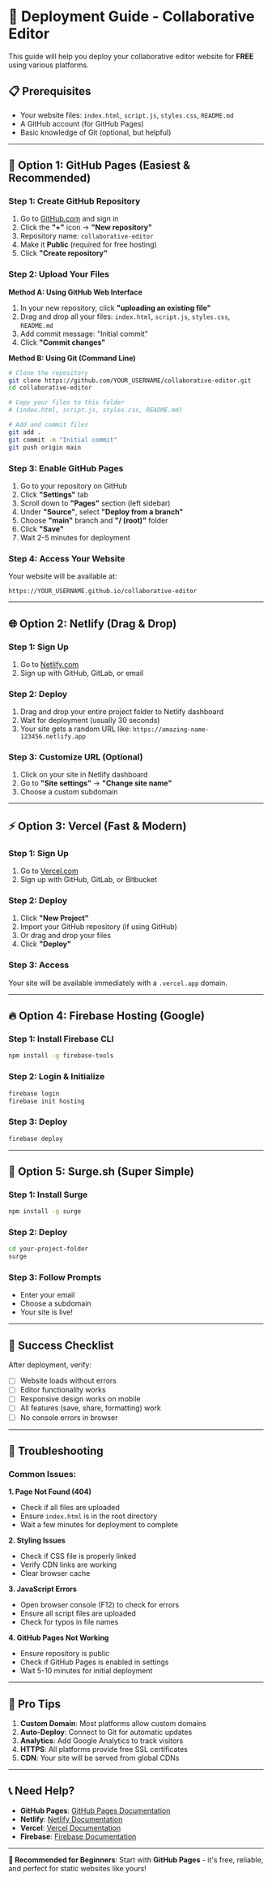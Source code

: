 # 🚀 Deployment Guide - Collaborative Editor

This guide will help you deploy your collaborative editor website for **FREE** using various platforms.

## 📋 Prerequisites

- Your website files: `index.html`, `script.js`, `styles.css`, `README.md`
- A GitHub account (for GitHub Pages)
- Basic knowledge of Git (optional, but helpful)

---

## 🎯 Option 1: GitHub Pages (Easiest & Recommended)

### Step 1: Create GitHub Repository
1. Go to [GitHub.com](https://github.com) and sign in
2. Click the **"+"** icon → **"New repository"**
3. Repository name: `collaborative-editor`
4. Make it **Public** (required for free hosting)
5. Click **"Create repository"**

### Step 2: Upload Your Files
**Method A: Using GitHub Web Interface**
1. In your new repository, click **"uploading an existing file"**
2. Drag and drop all your files: `index.html`, `script.js`, `styles.css`, `README.md`
3. Add commit message: "Initial commit"
4. Click **"Commit changes"**

**Method B: Using Git (Command Line)**
```bash
# Clone the repository
git clone https://github.com/YOUR_USERNAME/collaborative-editor.git
cd collaborative-editor

# Copy your files to this folder
# (index.html, script.js, styles.css, README.md)

# Add and commit files
git add .
git commit -m "Initial commit"
git push origin main
```

### Step 3: Enable GitHub Pages
1. Go to your repository on GitHub
2. Click **"Settings"** tab
3. Scroll down to **"Pages"** section (left sidebar)
4. Under **"Source"**, select **"Deploy from a branch"**
5. Choose **"main"** branch and **"/ (root)"** folder
6. Click **"Save"**
7. Wait 2-5 minutes for deployment

### Step 4: Access Your Website
Your website will be available at:
```
https://YOUR_USERNAME.github.io/collaborative-editor
```

---

## 🌐 Option 2: Netlify (Drag & Drop)

### Step 1: Sign Up
1. Go to [Netlify.com](https://netlify.com)
2. Sign up with GitHub, GitLab, or email

### Step 2: Deploy
1. Drag and drop your entire project folder to Netlify dashboard
2. Wait for deployment (usually 30 seconds)
3. Your site gets a random URL like: `https://amazing-name-123456.netlify.app`

### Step 3: Customize URL (Optional)
1. Click on your site in Netlify dashboard
2. Go to **"Site settings"** → **"Change site name"**
3. Choose a custom subdomain

---

## ⚡ Option 3: Vercel (Fast & Modern)

### Step 1: Sign Up
1. Go to [Vercel.com](https://vercel.com)
2. Sign up with GitHub, GitLab, or Bitbucket

### Step 2: Deploy
1. Click **"New Project"**
2. Import your GitHub repository (if using GitHub)
3. Or drag and drop your files
4. Click **"Deploy"**

### Step 3: Access
Your site will be available immediately with a `.vercel.app` domain.

---

## 🔥 Option 4: Firebase Hosting (Google)

### Step 1: Install Firebase CLI
```bash
npm install -g firebase-tools
```

### Step 2: Login & Initialize
```bash
firebase login
firebase init hosting
```

### Step 3: Deploy
```bash
firebase deploy
```

---

## 📱 Option 5: Surge.sh (Super Simple)

### Step 1: Install Surge
```bash
npm install -g surge
```

### Step 2: Deploy
```bash
cd your-project-folder
surge
```

### Step 3: Follow Prompts
- Enter your email
- Choose a subdomain
- Your site is live!

---

## 🎉 Success Checklist

After deployment, verify:
- [ ] Website loads without errors
- [ ] Editor functionality works
- [ ] Responsive design works on mobile
- [ ] All features (save, share, formatting) work
- [ ] No console errors in browser

---

## 🔧 Troubleshooting

### Common Issues:

**1. Page Not Found (404)**
- Check if all files are uploaded
- Ensure `index.html` is in the root directory
- Wait a few minutes for deployment to complete

**2. Styling Issues**
- Check if CSS file is properly linked
- Verify CDN links are working
- Clear browser cache

**3. JavaScript Errors**
- Open browser console (F12) to check for errors
- Ensure all script files are uploaded
- Check for typos in file names

**4. GitHub Pages Not Working**
- Ensure repository is public
- Check if GitHub Pages is enabled in settings
- Wait 5-10 minutes for initial deployment

---

## 🌟 Pro Tips

1. **Custom Domain**: Most platforms allow custom domains
2. **Auto-Deploy**: Connect to Git for automatic updates
3. **Analytics**: Add Google Analytics to track visitors
4. **HTTPS**: All platforms provide free SSL certificates
5. **CDN**: Your site will be served from global CDNs

---

## 📞 Need Help?

- **GitHub Pages**: [GitHub Pages Documentation](https://pages.github.com/)
- **Netlify**: [Netlify Documentation](https://docs.netlify.com/)
- **Vercel**: [Vercel Documentation](https://vercel.com/docs)
- **Firebase**: [Firebase Documentation](https://firebase.google.com/docs/hosting)

---

**🎯 Recommended for Beginners**: Start with **GitHub Pages** - it's free, reliable, and perfect for static websites like yours! 